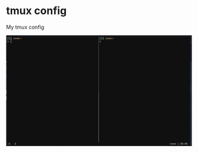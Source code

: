 # tmux config

My tmux config

![Screenshot](https://github.com/noj/tmux-config/blob/main/screenshot.png)
